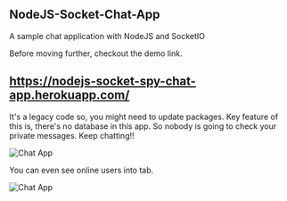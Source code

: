 ## NodeJS-Socket-Chat-App
A sample chat application with NodeJS and SocketIO

Before moving further, checkout the demo link.

## https://nodejs-socket-spy-chat-app.herokuapp.com/

It's a legacy code so, you might need to update packages. Key feature of this is, there's no database in this app. So nobody is going to check your private messages. Keep chatting!!

![Chat App](https://github.com/Dipen-Dedania/nodejs-socket-chat-app/blob/master/Img/ChatApp.gif)

You can even see online users into tab.

![Chat App](https://github.com/Dipen-Dedania/nodejs-socket-chat-app/blob/master/Img/iPhone.PNG)